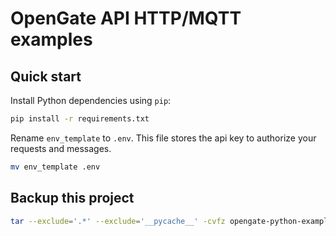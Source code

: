 # OpenGate API HTTP/MQTT examples

## Quick start

Install Python dependencies using `pip`:

```bash
pip install -r requirements.txt
```

Rename `env_template` to `.env`. This file stores the api key to authorize your requests and messages.

```bash
mv env_template .env
```

## Backup this project

```bash
tar --exclude='.*' --exclude='__pycache__' -cvfz opengate-python-examples.tgz opengate-python-examples
```
